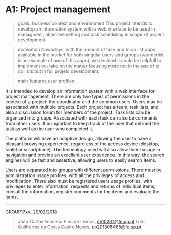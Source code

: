 # A1: Project management

> goals, business context and environment
This project intends to develop an information system with a web interface to be used in managment, objective setting and task scheduling  in scope of project development.

> motivation
Nowadays, with the amount of task and to do list apps available in the market for both singular users and groups (wunderlist is an example of one of this apps), we decided it could be helpfull to implement out take on the matter focusing more not in the use of to do lists but in full projetc development.

> main features
> user profiles
 
It is intended to develop an information system with a web interface for project management. There are only two types of permissions in the context of a project: the coordinator and the common users. Users may be associated with multiple projects. Each project has a team, task lists, and also a discussion forum for members of the project. Task lists can be organized into groups. Associated with each task can also be comments from other users. It is important to keep track of the user that defined the task as well as the user who completed it.

The platform will have an adaptive design, allowing the user to have a pleasant browsing experience, regardless of the access device (desktop, tablet or smartphone). The technology used will also allow fluent usage in navigation and provide an excellent user experience. In this way, the search engines will be fast and assertive, allowing users to easily search items.

Users are separated into groups with different permissions. There must be administration usage profiles, with all the privileges of access and modification. There also must be registered users usage profiles, with privileges to enter information, requests and returns of individual items, consult the information, register comments for the items and evaluate the items.
***
 
 
GROUP17xx, 20/02/2018
 
> João Carlos Fonseca Pina de Lemos, ee10201@fe.up.pt
> Luis Guilherme da Costa Castro Neves, up201306485@fe.up.pt
